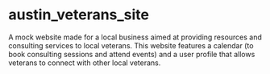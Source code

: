 # austin_veterans_site
A mock website made for a local business aimed at providing resources and consulting services to local veterans. This website features a calendar 
(to book consulting sessions and attend events) and a user profile that allows veterans to connect with other local veterans.
